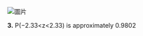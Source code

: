 ![圖片](https://github.com/user-attachments/assets/dfe63fc1-0c55-457a-b505-c6f7ed6e48ec)

**3.** P(−2.33<z<2.33) is approximately 0.9802
